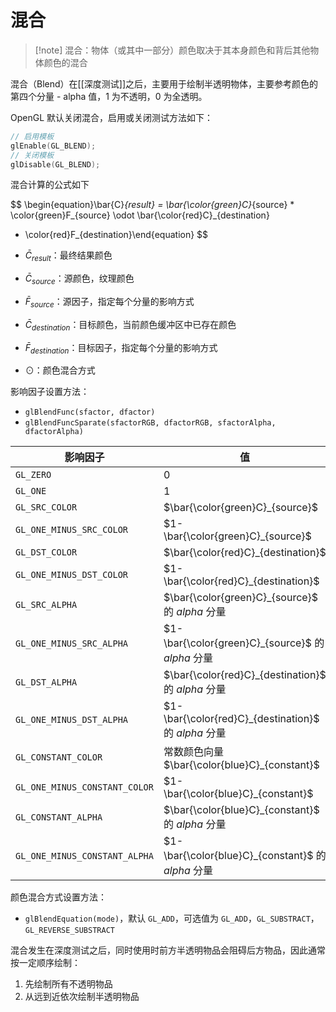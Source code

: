 # 混合

> [!note] 混合：物体（或其中一部分）颜色取决于其本身颜色和背后其他物体颜色的混合

混合（Blend）在[[深度测试]]之后，主要用于绘制半透明物体，主要参考颜色的第四个分量 - alpha 值，1 为不透明，0 为全透明。

OpenGL 默认关闭混合，启用或关闭测试方法如下：

```cpp
// 启用模板
glEnable(GL_BLEND);
// 关闭模板
glDisable(GL_BLEND);
```

混合计算的公式如下

$$
\begin{equation}\bar{C}_{result} = \bar{\color{green}C}_{source} * \color{green}F_{source} \odot \bar{\color{red}C}_{destination}
 * \color{red}F_{destination}\end{equation}
$$

* $\bar{C}_{result}$：最终结果颜色
* $\bar{C}_{source}$：源颜色，纹理颜色
* $\bar{F}_{source}$：源因子，指定每个分量的影响方式
* $\bar{C}_{destination}$：目标颜色，当前颜色缓冲区中已存在颜色
* $\bar{F}_{destination}$：目标因子，指定每个分量的影响方式
* $\odot$：颜色混合方式

影响因子设置方法：

* `glBlendFunc(sfactor, dfactor)`
* `glBlendFuncSparate(sfactorRGB, dfactorRGB, sfactorAlpha, dfactorAlpha)`

|影响因子|值|
| ----------| ---------------|
|`GL_ZERO`|0|
|`GL_ONE`|1|
|`GL_SRC_COLOR`|$\bar{\color{green}C}_{source}$<br />|
|`GL_ONE_MINUS_SRC_COLOR`|$1-\bar{\color{green}C}_{source}$|
|`GL_DST_COLOR`|$\bar{\color{red}C}_{destination}$|
|`GL_ONE_MINUS_DST_COLOR`|$1-\bar{\color{red}C}_{destination}$|
|`GL_SRC_ALPHA`|$\bar{\color{green}C}_{source}$ 的 $alpha$ 分量|
|`GL_ONE_MINUS_SRC_ALPHA`|$1-\bar{\color{green}C}_{source}$ 的 $alpha$ 分量|
|`GL_DST_ALPHA`|$\bar{\color{red}C}_{destination}$ 的 $alpha$ 分量|
|`GL_ONE_MINUS_DST_ALPHA`|$1-\bar{\color{red}C}_{destination}$ 的 $alpha$ 分量|
|`GL_CONSTANT_COLOR`|常数颜色向量 $\bar{\color{blue}C}_{constant}$|
|`GL_ONE_MINUS_CONSTANT_COLOR`|$1-\bar{\color{blue}C}_{constant}$|
|`GL_CONSTANT_ALPHA`|$\bar{\color{blue}C}_{constant}$ 的 $alpha$ 分量|
|`GL_ONE_MINUS_CONSTANT_ALPHA`|$1-\bar{\color{blue}C}_{constant}$ 的 $alpha$ 分量|
颜色混合方式设置方法：

* `glBlendEquation(mode)`，默认 `GL_ADD`，可选值为 `GL_ADD`，`GL_SUBSTRACT`，`GL_REVERSE_SUBSTRACT`

混合发生在深度测试之后，同时使用时前方半透明物品会阻碍后方物品，因此通常按一定顺序绘制：

1. 先绘制所有不透明物品
2. 从远到近依次绘制半透明物品
